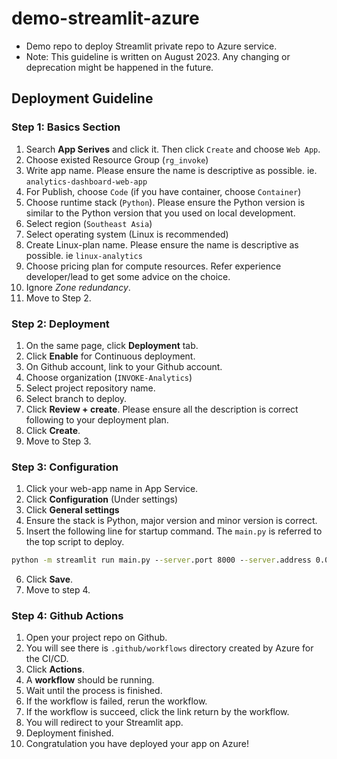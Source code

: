 # demo-streamlit-azure
- Demo repo to deploy Streamlit private repo to Azure service.
- Note: This guideline is written on August 2023. Any changing or deprecation might be happened in the future. 


## Deployment Guideline


### Step 1: Basics Section
1. Search **App Serives** and click it. Then click `Create` and choose `Web App`.
2. Choose existed Resource Group (`rg_invoke`)
3. Write app name. Please ensure the name is descriptive as possible. ie. `analytics-dashboard-web-app`
4. For Publish, choose `Code` (if you have container, choose `Container`)
5. Choose runtime stack (`Python`). Please ensure the Python version is similar to the Python version that you used on local development. 
6. Select region (`Southeast Asia`)
7. Select operating system (Linux is recommended)
8. Create Linux-plan name. Please ensure the name is descriptive as possible. ie `linux-analytics`
9. Choose pricing plan for compute resources. Refer experience developer/lead to get some advice on the choice. 
10. Ignore *Zone redundancy*. 
11. Move to Step 2.

### Step 2: Deployment 
1. On the same page, click **Deployment** tab. 
2. Click **Enable** for Continuous deployment.
3. On Github account, link to your Github account.
4. Choose organization (`INVOKE-Analytics`)
5. Select project repository name. 
6. Select branch to deploy.
7. Click **Review + create**. Please ensure all the description is correct following to your deployment plan. 
8. Click **Create**.
9. Move to Step 3. 

### Step 3: Configuration
1. Click your web-app name in App Service. 
2. Click **Configuration** (Under settings)
3. Click **General settings**
4. Ensure the stack is Python, major version and minor version is correct.
5. Insert the following line for startup command. The `main.py` is referred to the top script to deploy.  
```cmd
python -m streamlit run main.py --server.port 8000 --server.address 0.0.0.0
```
6. Click **Save**. 
7. Move to step 4. 

### Step 4: Github Actions
1. Open your project repo on Github. 
2. You will see there is `.github/workflows` directory created by Azure for the CI/CD.
3. Click **Actions**.
4. A **workflow** should be running. 
5. Wait until the process is finished. 
6. If the workflow is failed, rerun the workflow. 
7. If the workflow is succeed, click the link return by the workflow. 
8. You will redirect to your Streamlit app. 
9. Deployment finished. 
10. Congratulation you have deployed your app on Azure!